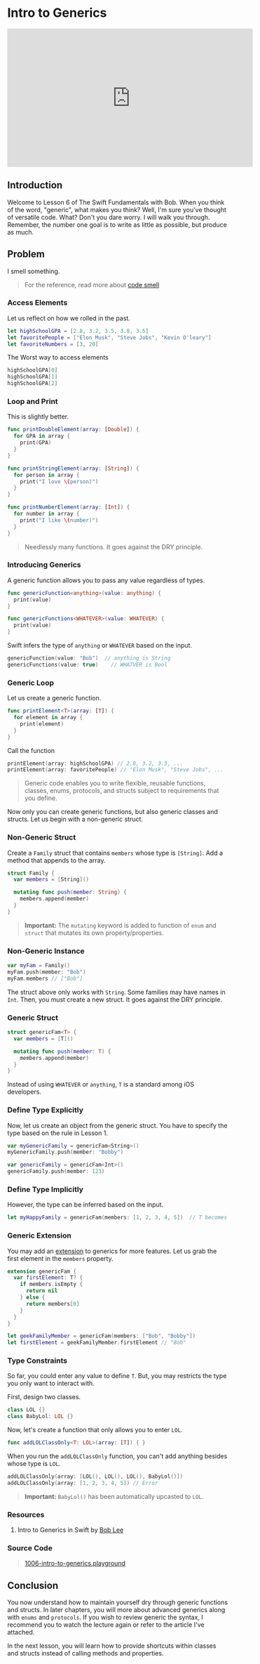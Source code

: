 # Intro to Generics
<div align="center">
<iframe width="560" height="315" src="https://www.youtube.com/embed/98iy6X3d-Mc" frameborder="0" allowfullscreen></iframe>
</div>

## Introduction
Welcome to Lesson 6 of The Swift Fundamentals with Bob. When you think of the word, "generic", what makes you think? Well, I'm sure you've thought of versatile code. What? Don't you dare worry. I will walk you through. Remember, the number one goal is to write as little as possible, but produce as much.

## Problem
I smell something.
> For the reference, read more about [code smell](/content/software-engineering/coding-principles.md#code-smell)

### Access Elements
Let us reflect on how we rolled in the past.

```swift
let highSchoolGPA = [2.8, 3.2, 3.5, 3.8, 3.5]
let favoritePeople = ["Elon Musk", "Steve Jobs", "Kevin O'leary"]
let favoriteNumbers = [3, 20]
```

The Worst way to access elements

```swift
highSchoolGPA[0]
highSchoolGPA[1]
highSchoolGPA[2]
```

### Loop and Print
This is slightly better.

```swift
func printDoubleElement(array: [Double]) {
  for GPA in array {
    print(GPA)
  }
}

func printStringElement(array: [String]) {
  for person in array {
    print("I love \(person)")
  }
}

func printNumberElement(array: [Int]) {
  for number in array {
    print("I like \(number)")
  }
}
```
> Needlessly many functions. It goes against the DRY principle.

### Introducing Generics
A generic function allows you to pass any value regardless of types.   

```swift
func genericFunction<anything>(value: anything) {
  print(value)
}

func genericFunctions<WHATEVER>(value: WHATEVER) {
  print(value)
}
```

Swift infers the type of `anything` or `WHATEVER` based on the input.

```swift
genericFunction(value: "Bob")  // anything is String
genericFunctions(value: true)    // WHATVER is Bool
```

### Generic Loop
Let us create a generic function.

```swift
func printElement<T>(array: [T]) {
  for element in array {
    print(element)
  }
}
```

Call the function

```swift
printElement(array: highSchoolGPA) // 2.8, 3.2, 3.5, ...
printElement(array: favoritePeople) // 'Elon Musk", "Steve Jobs", ...
```

> Generic code enables you to write flexible, reusable functions, classes, enums, protocols, and structs subject to requirements that you define.

Now only you can create generic functions, but also generic classes and structs. Let us begin with a non-generic struct.

### Non-Generic Struct
Create a `Family` struct that contains `members` whose type is `[String]`. Add a method that appends to the array.

```swift
struct Family {
  var members = [String]()

  mutating func push(member: String) {
    members.append(member)
  }
}
```

> **Important:** The `mutating` keyword is added to function of `enum` and `struct` that mutates its own property/properties.

### Non-Generic Instance
```swift
var myFam = Family()
myFam.push(member: "Bob")
myFam.members // ["Bob"]
```

The struct above only works with `String`. Some families may have names in `Int`. Then, you must create a new struct. It goes against the DRY principle.

### Generic Struct
```swift
struct genericFam<T> {
  var members = [T]()

  mutating func push(member: T) {
    members.append(member)
  }
}
```

Instead of using `WHATEVER` or `anything`, `T` is a standard among iOS developers.

### Define Type Explicitly
Now, let us create an object from the generic struct. You have to specify the type based on the rule in Lesson 1.

```swift
var myGenericFamily = genericFam<String>()
myGenericFamily.push(member: "Bobby")

var genericFamily = genericFam<Int>()
genericFamily.push(member: 123)
```
### Define Type Implicitly
However, the type can be inferred based on the input.

```swift
let myHappyFamily = genericFam(members: [1, 2, 3, 4, 5])  // T becomes Int
```

### Generic Extension
You may add an [extension](/course/swift-fundamentals/extension.md) to generics for more features. Let us grab the first element in the `members` property.

```swift
extension genericFam {
  var firstElement: T? {
    if members.isEmpty {
      return nil
    } else {
      return members[0]
    }
  }
}

let geekFamilyMember = genericFam(members: ["Bob", "Bobby"])
let firstElement = geekFamilyMember.firstElement // "Bob"
```

### Type Constraints
So far, you could enter any value to define `T`. But, you may restricts the type you only want to interact with.

First, design two classes.

```swift
class LOL {}
class BabyLol: LOL {}
```

Now, let's create a function that only allows you to enter `LOL`.

```swift
func addLOLClassOnly<T: LOL>(array: [T]) { }
```

When you run the `addLOLClassOnly` function, you can't add anything besides whose type is `LOL`.

```swift
addLOLClassOnly(array: [LOL(), LOL(), LOL(), BabyLol()])
addLOLClassOnly(array: [1, 2, 3, 4, 5]) // Error
```

> **Important:** `BabyLol()` has been automatically upcasted to `LOL`.


### Resources
  1. Intro to Generics in Swift by [Bob Lee](https://medium.com/ios-geek-community/intro-to-generics-in-swift-with-bob-df58118a5001#.fkmmjqnwd)

### Source Code
> [1006-intro-to-generics.playground](https://www.dropbox.com/sh/p2a7hztv0bukebn/AABOj175nTSxWFhY1cMHXAfwa?dl=0)

## Conclusion
You now understand how to maintain yourself dry through generic functions and structs. In later chapters, you will more about advanced generics along with `enums` and `protocols`. If you wish to review generic the syntax, I recommend you to watch the lecture again or refer to the article I've attached.

In the next lesson, you will learn how to provide shortcuts within classes and structs instead of calling methods and properties.
